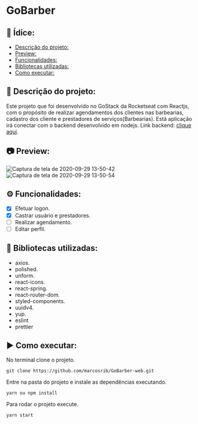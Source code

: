 # GoBarber


## :page_with_curl: Ídice:
  - [Descrição do projeto:](#memo-descrição-do-projeto)
  - [Preview:](#camera-preview)
  - [Funcionalidades:](#gear-funcionalidades)
  - [Bibliotecas utilizadas:](#file_folder-bibliotecas-utilizadas)
  - [Como executar:](#arrow_forward-como-executar)

## :memo: Descrição do projeto:

Este projeto que foi desenvolvido no GoStack da Rocketseat com Reactjs, com o propósito de realizar agendamentos dos clientes nas barbearias, cadastro dos cliente e prestadores de serviços(Barbearias).
Está aplicação irá conectar com o backend desenvolvido em nodejs.
Link backend: [clique aqui](https://github.com/marcosrib/gobarber-backend).

## :camera: Preview:

![Captura de tela de 2020-09-29 13-50-42](https://user-images.githubusercontent.com/43934564/94588831-dc397f80-025a-11eb-9705-87846f9d041a.png)
![Captura de tela de 2020-09-29 13-50-54](https://user-images.githubusercontent.com/43934564/94588829-da6fbc00-025a-11eb-91d8-9c2f3d76c4ec.png)


## :gear: Funcionalidades:

- [X] Efetuar logon.
- [X] Castrar usuário e prestadores.
- [ ] Realizar agendamento.
- [ ] Editar perfil.
## :file_folder: Bibliotecas utilizadas:
- axios.
- polished.
- unform.
- react-icons.
- react-spring.
- react-router-dom.
- styled-components.
- uuidv4.
- yup.
- eslint
- prettier
## :arrow_forward: Como executar:
No terminal clone o projeto.
```
git clone https://github.com/marcosrib/GoBarber-web.git
```
Entre na pasta do projeto e instale as dependências executando.
```
yarn ou npm install
```
Para rodar o projeto execute.

```
yarn start
```
